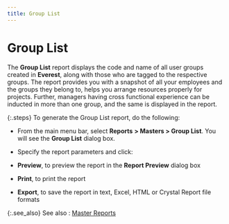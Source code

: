 ```yaml
---
title: Group List
---
```


# Group List


The **Group List** report displays  the code and name of all user groups created in **Everest**,  along with those who are tagged to the respective groups. The report provides  you with a snapshot of all your employees and the groups they belong to,  helps you arrange resources properly for projects. Further, managers having  cross functional experience can be inducted in more than one group, and  the same is displayed in the report.


{:.steps}
To generate the Group List report, do the  following:

- From the main  menu bar, select **Reports** **&gt; Masters &gt; Group List**. You will  see the **Group 
 List** dialog box.
- Specify the  report parameters and click:

 - **Preview**,  to preview the report in the **Report Preview** dialog box
 - **Print**,  to print the report
 - **Export**,  to save the report in text, Excel, HTML or Crystal Report file formats



{:.see_also}
See also
: [Master Reports]({{site.rpt_baseurl}}/everest-reports/masters/master_reports.html)
